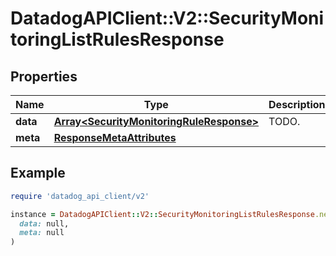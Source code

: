 # DatadogAPIClient::V2::SecurityMonitoringListRulesResponse

## Properties

| Name | Type | Description | Notes |
| ---- | ---- | ----------- | ----- |
| **data** | [**Array&lt;SecurityMonitoringRuleResponse&gt;**](SecurityMonitoringRuleResponse.md) | TODO. | [optional] |
| **meta** | [**ResponseMetaAttributes**](ResponseMetaAttributes.md) |  | [optional] |

## Example

```ruby
require 'datadog_api_client/v2'

instance = DatadogAPIClient::V2::SecurityMonitoringListRulesResponse.new(
  data: null,
  meta: null
)
```

